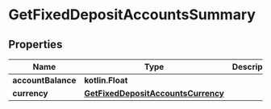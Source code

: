
# GetFixedDepositAccountsSummary

## Properties
| Name | Type | Description | Notes |
| ------------ | ------------- | ------------- | ------------- |
| **accountBalance** | **kotlin.Float** |  |  [optional] |
| **currency** | [**GetFixedDepositAccountsCurrency**](GetFixedDepositAccountsCurrency.md) |  |  [optional] |



